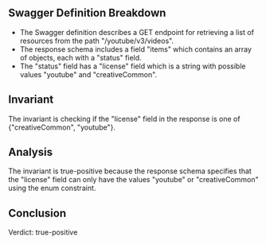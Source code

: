 ## Swagger Definition Breakdown
- The Swagger definition describes a GET endpoint for retrieving a list of resources from the path "/youtube/v3/videos".
- The response schema includes a field "items" which contains an array of objects, each with a "status" field.
- The "status" field has a "license" field which is a string with possible values "youtube" and "creativeCommon".

## Invariant
The invariant is checking if the "license" field in the response is one of {"creativeCommon", "youtube"}.

## Analysis
The invariant is true-positive because the response schema specifies that the "license" field can only have the values "youtube" or "creativeCommon" using the enum constraint.

## Conclusion
Verdict: true-positive
